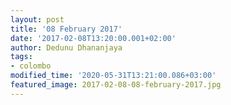 ```yaml
---
layout: post
title: '08 February 2017'
date: '2017-02-08T13:20:00.001+02:00'
author: Dedunu Dhananjaya
tags:
- colombo
modified_time: '2020-05-31T13:21:00.086+03:00'
featured_image: 2017-02-08-08-february-2017.jpg
---
```

